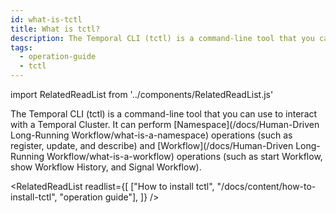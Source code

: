 ```yaml
---
id: what-is-tctl
title: What is tctl?
description: The Temporal CLI (tctl) is a command-line tool that you can use to interact with a Temporal Cluster.
tags:
  - operation-guide
  - tctl
---
```


import RelatedReadList from '../components/RelatedReadList.js'

The Temporal CLI (tctl) is a command-line tool that you can use to interact with a Temporal Cluster.
It can perform [Namespace](/docs/Human-Driven Long-Running Workflow/what-is-a-namespace) operations (such as register, update, and describe) and [Workflow](/docs/Human-Driven Long-Running Workflow/what-is-a-workflow) operations (such as start
Workflow, show Workflow History, and Signal Workflow).

<RelatedReadList
readlist={[
["How to install tctl", "/docs/content/how-to-install-tctl", "operation guide"],
]}
/>
